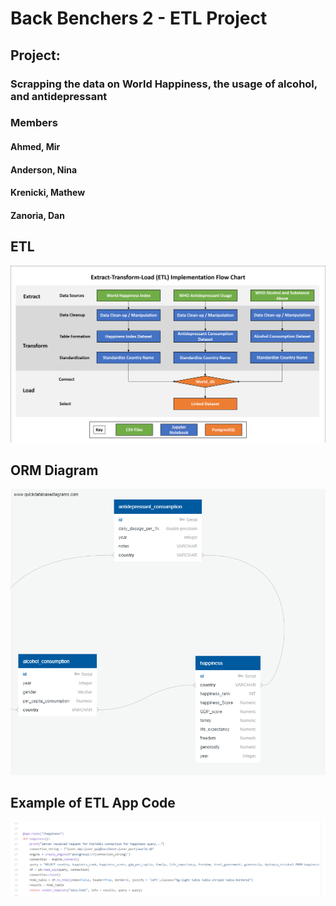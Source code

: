# Back Benchers 2 - ETL Project

## Project:
### Scrapping the data on World Happiness, the usage of alcohol, and antidepressant


### Members
#### Ahmed, Mir
#### Anderson, Nina
#### Krenicki, Mathew
#### Zanoria, Dan


## ETL
![FlowChar](images/FlowChart.png)

## ORM Diagram
![QBD](images/QuickDBD.png)

## Example of ETL App Code
![QBD](images/ETLHappexample.png)



